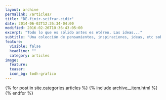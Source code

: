 ```yaml
---
layout: archive
permalink: /articles/
title: "DE-finir-scifrar-cidir"
date: 2014-06-02T12:26:34-04:00
modified: 2016-02-26T10:36:43-05:00
excerpt: "Todo lo que es sólido antes es etéreo. Las ideas..."
subtitle: "Una colección de pensamientos, inspiraciones, ideas, etc sobre todos aquellos temas que me interesan. Todo es mente y luego cualquier otra cosa pero lo primero siempre se manifiesta en lo mental."
feature:
  visible: false
  headline: ""
  category: articles
image:
  feature:
  teaser:
  icon_bg: todh-grafico
---
```


<div class="archive">
{% for post in site.categories.articles %}
  {% include archive__item.html %}
{% endfor %}
</div>
